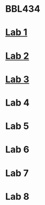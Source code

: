 # BBL434

# [Lab 1](https://github.com/abhilashdasari/BBL434/blob/main/Lab_1.md)
# [Lab 2](https://github.com/abhilashdasari/BBL434/blob/main/Lab_2.md)
# [Lab 3](https://github.com/abhilashdasari/BBL434/blob/main/Lab_3.md)
# Lab 4
# Lab 5
# Lab 6
# Lab 7
# Lab 8
